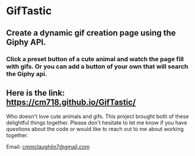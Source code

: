 # GifTastic

## Create a dynamic gif creation page using the Giphy API.

### Click a preset button of a cute animal and watch the page fill with gifs. Or you can add a button of your own that will search the Giphy api.

## Here is the link: https://cm718.github.io/GifTastic/

Who doesn't love cute animals and gifs. This project brought both of these delightful things together. Please don't hesitate to let me know if you have questions about the code or would like to reach out to me about working together.

Email: cmmclaughlin7@gmail.com

